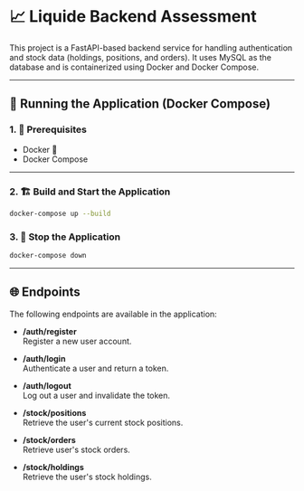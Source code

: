 # 📈 Liquide Backend Assessment

This project is a FastAPI-based backend service for handling authentication and stock data (holdings, positions, and orders). It uses MySQL as the database and is containerized using Docker and Docker Compose.

---

## 🐳 Running the Application (Docker Compose)

### 1. 🧾 Prerequisites

- Docker 🐳
- Docker Compose

---

### 2. 🏗️ Build and Start the Application

```bash
docker-compose up --build
```

### 3. 🛑 Stop the Application

```bash
docker-compose down
```

---

## 🌐 Endpoints

The following endpoints are available in the application:

- **/auth/register**  
  Register a new user account.

- **/auth/login**  
  Authenticate a user and return a token.

- **/auth/logout**  
  Log out a user and invalidate the token.

- **/stock/positions**  
  Retrieve the user's current stock positions.

- **/stock/orders**  
  Retrieve user's stock orders.

- **/stock/holdings**  
  Retrieve the user's stock holdings.

